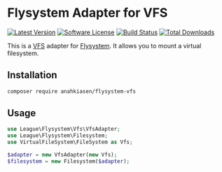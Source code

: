 # Flysystem Adapter for VFS

[![Latest Version](https://img.shields.io/github/release/anahkiasen/flysystem-vfs.svg?style=flat-square)](https://github.com/anahkiasen/flysystem-vfs/releases)
[![Software License](https://img.shields.io/badge/license-MIT-brightgreen.svg?style=flat-square)](LICENSE.md)
[![Build Status](https://img.shields.io/travis/anahkiasen/flysystem-vfs/master.svg?style=flat-square)](https://travis-ci.org/anahkiasen/flysystem-vfs)
[![Total Downloads](https://img.shields.io/packagist/dt/league/flysystem-vfs.svg?style=flat-square)](https://packagist.org/packages/league/flysystem-vfs)

This is a [VFS](https://github.com/adlawson/php-vfs) adapter for [Flysystem](http://flysystem.anahkiasen.com/). It allows you to mount a virtual filesystem.

## Installation

```bash
composer require anahkiasen/flysystem-vfs
```

## Usage

```php
use League\Flysystem\Vfs\VfsAdapter;
use League\Flysystem\Filesystem;
use VirtualFileSystem\FileSystem as Vfs;

$adapter = new VfsAdapter(new Vfs);
$filesystem = new Filesystem($adapter);
```
